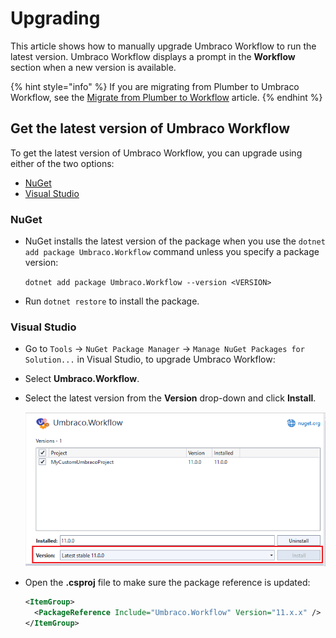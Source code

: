 # Upgrading

This article shows how to manually upgrade Umbraco Workflow to run the latest version. Umbraco Workflow displays a prompt in the **Workflow** section when a new version is available.

{% hint style="info" %}
If you are migrating from Plumber to Umbraco Workflow, see the [Migrate from Plumber to Workflow](migrating-workflow.md) article.
{% endhint %}

## Get the latest version of Umbraco Workflow

To get the latest version of Umbraco Workflow, you can upgrade using either of the two options:

* [NuGet](upgrading-workflow.md#nuget)
* [Visual Studio](upgrading-workflow.md#visual-studio)

### NuGet

*   NuGet installs the latest version of the package when you use the `dotnet add package Umbraco.Workflow` command unless you specify a package version:


    `dotnet add package Umbraco.Workflow --version <VERSION>`
* Run `dotnet restore` to install the package.

### Visual Studio

* Go to `Tools` -> `NuGet Package Manager` -> `Manage NuGet Packages for Solution...` in Visual Studio, to upgrade Umbraco Workflow:
* Select **Umbraco.Workflow**.
*   Select the latest version from the **Version** drop-down and click **Install**.


    ![NuGet Package Manager](images/Manage-packages-v11.png)
*   Open the **.csproj** file to make sure the package reference is updated:

    ```xml
    <ItemGroup>
      <PackageReference Include="Umbraco.Workflow" Version="11.x.x" />
    </ItemGroup>
    ```
